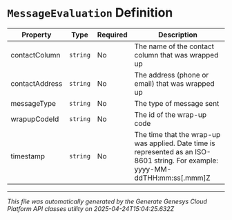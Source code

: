 # `MessageEvaluation` Definition

| Property | Type | Required | Description |
|----------|------|----------|-------------|
| contactColumn | `string` | No | The name of the contact column that was wrapped up |
| contactAddress | `string` | No | The address (phone or email) that was wrapped up |
| messageType | `string` | No | The type of message sent |
| wrapupCodeId | `string` | No | The id of the wrap-up code |
| timestamp | `string` | No | The time that the wrap-up was applied. Date time is represented as an ISO-8601 string. For example: yyyy-MM-ddTHH:mm:ss[.mmm]Z |

---

*This file was automatically generated by the Generate Genesys Cloud Platform API classes utility on 2025-04-24T15:04:25.632Z*